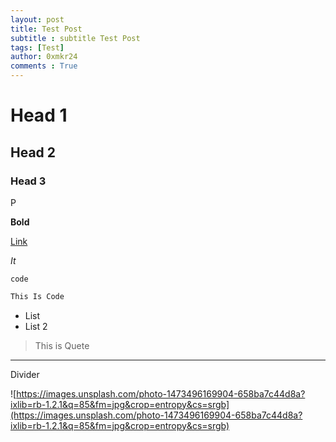 ```yaml
---
layout: post
title: Test Post
subtitle : subtitle Test Post
tags: [Test]
author: 0xmkr24
comments : True
---
```


# Head 1

## Head 2

### Head 3

P

**Bold**

[Link](http://www.google.com)

*It*

`code`

```bash
This Is Code
```

- List
- List 2

> This is Quete

---

Divider

![https://images.unsplash.com/photo-1473496169904-658ba7c44d8a?ixlib=rb-1.2.1&q=85&fm=jpg&crop=entropy&cs=srgb](https://images.unsplash.com/photo-1473496169904-658ba7c44d8a?ixlib=rb-1.2.1&q=85&fm=jpg&crop=entropy&cs=srgb)
